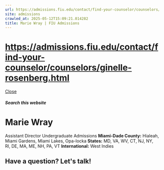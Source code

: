 ```yaml
---
url: https://admissions.fiu.edu/contact/find-your-counselor/counselors/ginelle-rosenberg.html
site: admissions
crawled_at: 2025-05-12T15:09:21.014282
title: Marie Wray | FIU Admissions
---
```


# https://admissions.fiu.edu/contact/find-your-counselor/counselors/ginelle-rosenberg.html

[ Close ](https://admissions.fiu.edu/contact/find-your-counselor/counselors/marie-wray.html)
##### Search this website
# Marie Wray
Assistant Director
Undergraduate Admissions
**Miami-Dade County:** Hialeah, Miami Gardens, Miami Lakes, Opa-locka
**States:** MD, VA, WV, CT, NJ, NY, RI, DE, MA, ME, NH, PA, VT
**International:** West Indies
## Have a question? Let's talk!

